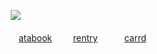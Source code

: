 ㅤㅤ![](https://file.garden/Z3q0Rqna_FBI9OSr/GoldSilver.png)

ㅤㅤㅤ[atabook](https://blamejohn.atabook.org/)
ㅤㅤ [rentry](https://rentry.co/trainerhiroki)
ㅤㅤㅤ[carrd](https://immutableboy.carrd.co)
